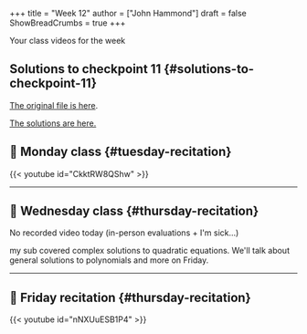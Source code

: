 +++
title = "Week 12"
author = ["John Hammond"]
draft = false
ShowBreadCrumbs = true
+++

Your class videos for the week
<!--more-->


## Solutions to checkpoint 11 {#solutions-to-checkpoint-11}

[The original file is here](https://nextcloud.math.wichita.edu/index.php/s/Nfcw6wWewzRGYXq).

[The solutions are here.](https://nextcloud.math.wichita.edu/index.php/s/kZi3EKeKYpLxKJ3)


## 🎥 Monday class {#tuesday-recitation}

{{< youtube id="CkktRW8QShw" >}}

---


## 🎥 Wednesday class {#thursday-recitation}

No recorded video today (in-person evaluations + I'm sick...)

my sub covered complex solutions to quadratic equations. We'll talk about general solutions to polynomials and more on Friday.

---


## 🎥 Friday recitation {#thursday-recitation}

{{< youtube id="nNXUuESB1P4" >}}

